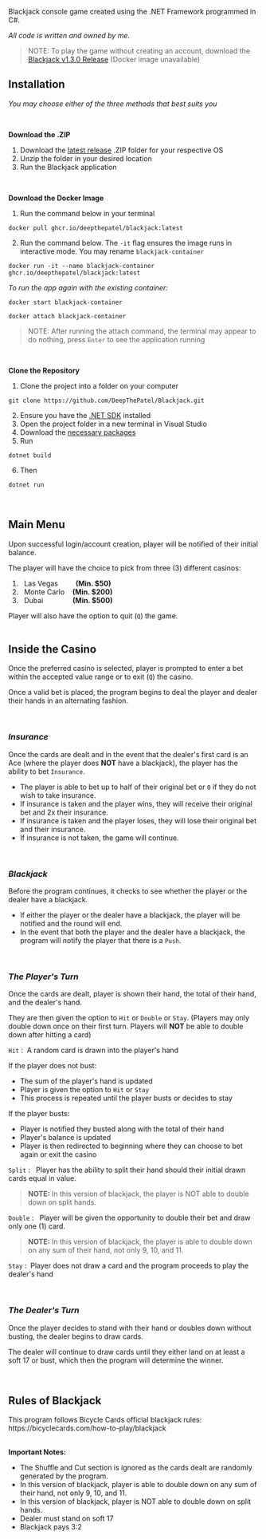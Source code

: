 Blackjack console game created using the .NET Framework programmed in C#.

*All code is written and owned by me.*

> NOTE: To play the game without creating an account, download the [Blackjack v1.3.0 Release](https://github.com/DeepThePatel/Blackjack/releases/tag/v1.3.0) (Docker image unavailable)

<h2>Installation</h2>

*You may choose either of the three methods that best suits you*

<br>

**Download the .ZIP**
1. Download the [latest release](https://github.com/DeepThePatel/Blackjack/releases) .ZIP folder for your respective OS
2. Unzip the folder in your desired location
3. Run the Blackjack application

<br>

**Download the Docker Image**
1. Run the command below in your terminal
```
docker pull ghcr.io/deepthepatel/blackjack:latest
```
2. Run the command below. The ```-it``` flag ensures the image runs in interactive mode. You may rename ```blackjack-container```
```
docker run -it --name blackjack-container ghcr.io/deepthepatel/blackjack:latest
```
   
*To run the app again with the existing container:*
```
docker start blackjack-container
```
```
docker attach blackjack-container
```

> NOTE: After running the attach command, the terminal may appear to do nothing, press ```Enter``` to see the application running

<br>

**Clone the Repository**
1. Clone the project into a folder on your computer
```
git clone https://github.com/DeepThePatel/Blackjack.git
```
2. Ensure you have the [.NET SDK](https://dotnet.microsoft.com/en-us/download/dotnet/8.0) installed
3. Open the project folder in a new terminal in Visual Studio
4. Download the [necessary packages](https://github.com/DeepThePatel/Blackjack/wiki/Software-Documentation#libraries-and-packages)
5. Run
```
dotnet build
```
6. Then
```
dotnet run
```

<br>

<h2>Main Menu</h2>

Upon successful login/account creation, player will be notified of their initial balance.

The player will have the choice to pick from three (3) different casinos:

1. &nbsp;&nbsp;Las Vegas&nbsp;&nbsp;&nbsp;&nbsp;&nbsp;&nbsp;&nbsp;&nbsp;&nbsp;**(Min. $50)**
2. &nbsp;&nbsp;Monte Carlo&nbsp;&nbsp;&nbsp;&nbsp;**(Min. $200)**
3. &nbsp;&nbsp;Dubai&nbsp;&nbsp;&nbsp;&nbsp;&nbsp;&nbsp;&nbsp;&nbsp;&nbsp;&nbsp;&nbsp;&nbsp;&nbsp;&nbsp;&nbsp;**(Min. $500)**

Player will also have the option to quit (```Q```) the game.
<br>
<br>

<h2>Inside the Casino</h2>

Once the preferred casino is selected, player is prompted to enter a bet within the accepted value range or to exit (```Q```) the casino.

Once a valid bet is placed, the program begins to deal the player and dealer their hands in an alternating fashion.

<br>

*<h3>Insurance</h3>*

Once the cards are dealt and in the event that the dealer's first card is an Ace (where the player does **NOT** have a blackjack), the player has the ability to bet ```Insurance```.
- The player is able to bet up to half of their original bet or ```0``` if they do not wish to take insurance.
- If insurance is taken and the player wins, they will receive their original bet and 2x their insurance.
- If insurance is taken and the player loses, they will lose their original bet and their insurance.
- If insurance is not taken, the game will continue.

<br>

*<h3>Blackjack</h3>*

Before the program continues, it checks to see whether the player or the dealer have a blackjack. 
- If either the player or the dealer have a blackjack, the player will be notified and the round will end.
- In the event that both the player and the dealer have a blackjack, the program will notify the player that there is a ```Push```.

<br>

*<h3>The Player's Turn</h3>*

Once the cards are dealt, player is shown their hand, the total of their hand, and the dealer's hand. 

They are then given the option to ```Hit``` or ```Double``` or ```Stay```. (Players may only double down once on their first turn. Players will **NOT** be able to double down after hitting a card)

```Hit```&nbsp;: &nbsp;A random card is drawn into the player's hand

If the player does not bust:
- The sum of the player's hand is updated
- Player is given the option to ```Hit``` or ```Stay```
- This process is repeated until the player busts or decides to stay
  
If the player busts:
- Player is notified they busted along with the total of their hand
- Player's balance is updated
- Player is then redirected to beginning where they can choose to bet again or exit the casino

```Split```&nbsp;: &nbsp; Player has the ability to split their hand should their initial drawn cards equal in value.

> **NOTE:** In this version of blackjack, the player is NOT able to double down on split hands.

```Double```&nbsp;: &nbsp; Player will be given the opportunity to double their bet and draw only one (1) card.

> **NOTE:** In this version of blackjack, the player is able to double down on any sum of their hand, not only 9, 10, and 11.

```Stay```&nbsp;: &nbsp;Player does not draw a card and the program proceeds to play the dealer's hand

<br>

*<h3>The Dealer's Turn</h3>*

Once the player decides to stand with their hand or doubles down without busting, the dealer begins to draw cards.

The dealer will continue to draw cards until they either land on at least a soft 17 or bust, which then the program will determine the winner.

<br>

<h2>Rules of Blackjack</h2>
This program follows Bicycle Cards official blackjack rules:
https://bicyclecards.com/how-to-play/blackjack

<br>
<br>

**Important Notes:**
- The Shuffle and Cut section is ignored as the cards dealt are randomly generated by the program.
- In this version of blackjack, player is able to double down on any sum of their hand, not only 9, 10, and 11.
- In this version of blackjack, player is NOT able to double down on split hands.
- Dealer must stand on soft 17
- Blackjack pays 3:2
